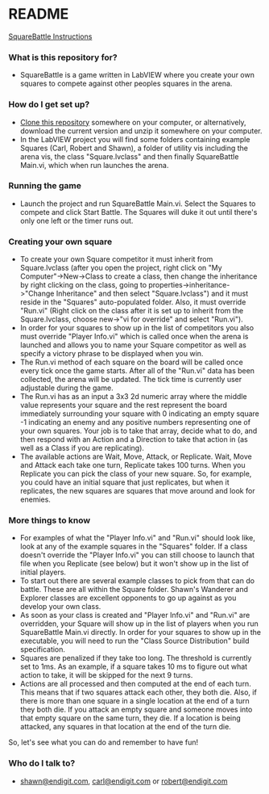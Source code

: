 # README #

[SquareBattle Instructions](SquareBattle/Documents/SquareBattle%20Instructions.pdf)
### What is this repository for? ###

* SquareBattle is a game written in LabVIEW where you create your own squares to compete against other peoples squares in the arena.


### How do I get set up? ###

* [Clone this repository](https://confluence.atlassian.com/display/BITBUCKET/Bitbucket+101) somewhere on your computer, or alternatively, download the current version and unzip it somewhere on your computer.
* In the LabVIEW project you will find some folders containing example Squares (Carl, Robert and Shawn), a folder of utility vis including the arena vis, the class "Square.lvclass" and then finally SquareBattle Main.vi, which when run launches the arena.

### Running the game ###

* Launch the project and run SquareBattle Main.vi. Select the Squares to compete and click Start Battle. The Squares will duke it out until there's only one left or the timer runs out.


### Creating your own square ###

* To create your own Square competitor it must inherit from Square.lvclass (after you open the project, right click on "My Computer"->New->Class to create a class, then change the inheritance by right clicking on the class, going to properties->inheritance->"Change Inheritance" and then select "Square.lvclass")  and it must reside in the "Squares" auto-populated folder. Also, it must override "Run.vi" (Right click on the class after it is set up to inherit from the Square.lvclass, choose new->"vi for override" and select "Run.vi"). 
* In order for your squares to show up in the list of competitors you also must override "Player Info.vi" which is called once when the arena is launched and allows you to name your Square competitor as well as specify a victory phrase to be displayed when you win.
* The Run.vi method of each square on the board will be called once every tick once the game starts. After all of the "Run.vi" data has been collected, the arena will be updated. The tick time is currently user adjustable during the game.
* The Run.vi has as an input a 3x3 2d numeric array where the middle value represents your square and the rest represent the board immediately surrounding your square with 0 indicating an empty square -1 indicating an enemy and any positive numbers representing one of your own squares. Your job is to take that array, decide what to do, and then respond with an Action and a Direction to take that action in (as well as a Class if you are replicating). 
* The available actions are Wait, Move, Attack, or Replicate. Wait, Move and Attack each take one turn, Replicate takes 100 turns. When you Replicate you can pick the class of your new square. So, for example, you could have an initial square that just replicates, but when it replicates, the new squares are squares that move around and look for enemies.

### More things to know ###

* For examples of what the "Player Info.vi" and "Run.vi" should look like, look at any of the example squares in the "Squares" folder. If a class doesn't override the "Player Info.vi" you can still choose to launch that file when you Replicate (see below) but it won't show up in the list of initial players.
* To start out there are several example classes to pick from that can do battle. These are all within the Square folder. Shawn's Wanderer and Explorer classes are excellent opponents to go up against as you develop your own class.
* As soon as your class is created and "Player Info.vi" and "Run.vi" are overridden, your Square will show up in the list of players when you run SquareBattle Main.vi directly.  In order for your squares to show up in the executable, you will need to run the "Class Source Distribution" build specification.
* Squares are penalized if they take too long. The threshold is currently set to 1ms. As an example, if a square takes 10 ms to figure out what action to take, it will be skipped for the next 9 turns.
* Actions are all processed and then computed at the end of each turn. This means that if two squares attack each other, they both die. Also, if there is more than one square in a single location at the end of a turn they both die. If you attack an empty square and someone moves into that empty square on the same turn, they die. If a location is being attacked, any squares in that location at the end of the turn die.

So, let's see what you can do and remember to have fun!

### Who do I talk to? ###


* shawn@endigit.com, carl@endigit.com or robert@endigit.com